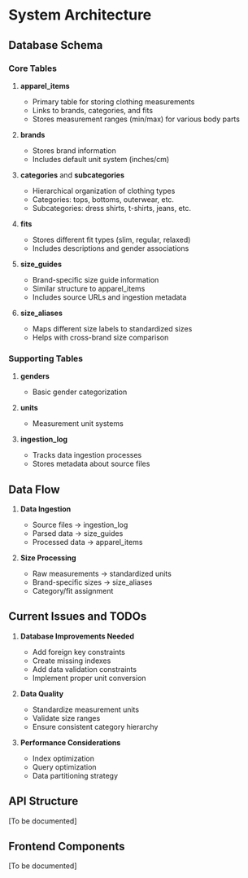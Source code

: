 # System Architecture

## Database Schema

### Core Tables

1. **apparel_items**
   - Primary table for storing clothing measurements
   - Links to brands, categories, and fits
   - Stores measurement ranges (min/max) for various body parts

2. **brands**
   - Stores brand information
   - Includes default unit system (inches/cm)

3. **categories** and **subcategories**
   - Hierarchical organization of clothing types
   - Categories: tops, bottoms, outerwear, etc.
   - Subcategories: dress shirts, t-shirts, jeans, etc.

4. **fits**
   - Stores different fit types (slim, regular, relaxed)
   - Includes descriptions and gender associations

5. **size_guides**
   - Brand-specific size guide information
   - Similar structure to apparel_items
   - Includes source URLs and ingestion metadata

6. **size_aliases**
   - Maps different size labels to standardized sizes
   - Helps with cross-brand size comparison

### Supporting Tables

1. **genders**
   - Basic gender categorization

2. **units**
   - Measurement unit systems

3. **ingestion_log**
   - Tracks data ingestion processes
   - Stores metadata about source files

## Data Flow

1. **Data Ingestion**
   - Source files → ingestion_log
   - Parsed data → size_guides
   - Processed data → apparel_items

2. **Size Processing**
   - Raw measurements → standardized units
   - Brand-specific sizes → size_aliases
   - Category/fit assignment

## Current Issues and TODOs

1. **Database Improvements Needed**
   - Add foreign key constraints
   - Create missing indexes
   - Add data validation constraints
   - Implement proper unit conversion

2. **Data Quality**
   - Standardize measurement units
   - Validate size ranges
   - Ensure consistent category hierarchy

3. **Performance Considerations**
   - Index optimization
   - Query optimization
   - Data partitioning strategy

## API Structure

[To be documented]

## Frontend Components

[To be documented] 